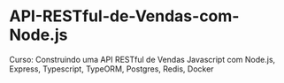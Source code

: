 # API-RESTful-de-Vendas-com-Node.js
Curso: Construindo uma API RESTful de Vendas Javascript com Node.js, Express, Typescript, TypeORM, Postgres, Redis, Docker
